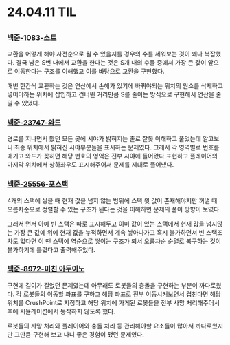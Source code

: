 # 24.04.11 TIL

##

### [백준-1083-소트](https://www.acmicpc.net/problem/1083)

교환을 어떻게 해야 사전순으로 될 수 있을지를 경우의 수를 세워보는 것이 꽤나 복잡했다. 결국 남은 S번 내에서 교환을 한다는 것은 S개 내의 수들 중에서 가장 큰 값이 앞으로 이동한다는 구조를 이해했고 이를 바탕으로 교환을 구현했다.

매번 한칸씩 교환하는 것은 연산에서 손해가 있기에 바꿔야되는 위치의 원소를 삭제하고 넣어야하는 위치에 삽입하고 건너뛴 거리만큼 S를 줄이는 방식으로 구현해서 연산을 줄일 수 있었다.

### [백준-23747-와드](https://www.acmicpc.net/problem/23747)

경로를 지나면서 봤던 모든 곳에 시야가 밝혀지는 줄로 잘못 이해하고 풀었는데 알고보니 최종 위치에서 밝혀진 시야부분들을 표시하는 문제였다. 그래서 각 영역별로 번호를 매기고 와드가 꽂히면 해당 번호의 영역은 전부 시야에 들어왔다 표현하고 플레이어의 마지막 위치에서 상하좌우도 표시해주어서 문제를 제대로 풀어냈다.

### [백준-25556-포스택](https://www.acmicpc.net/problem/25556)

4개의 스택에 쌓을 때 현재 값을 넘지 않는 범위에 스택 윗 값이 존재해야지만 꺼낼 때 오름차순으로 정렬할 수 있는 구조가 된다는 것을 이해하면 문제의 풀이 방향이 보였다.

그래서 먼저 아예 빈 스택은 따로 표시해두고 이미 값이 있는 스택에서 현재 값을 넘지않는 가장 큰 값에 위에 현재 값을 누적하면서 계속 쌓아나가고 혹시 불가하면서 빈 스택조차도 없다면 이 땐 스택에 역순으로 쌓이는 구조가 되서 오름차순 순열로 복구하는 것이 불가하기에 틀렸다고 출력해주었다.

### [백준-8972-미친 아두이노](https://www.acmicpc.net/problem/8972)

구현에 길이가 길었던 문제였는데 아무래도 로봇들의 충돌을 구현하는 부분이 까다로웠다. 각 로봇들의 이동할 좌표를 구하고 해당 좌표로 전부 이동시켜보면서 겹친다면 해당 위치를 CrushPoint로 지정하고 해당 위치에 가게된 로봇들을 전부 사망 처리해주어서 후에 시뮬레이션에서 동작하지 않도록 했다.

로봇들의 사망 처리와 플레이어와 충돌 처리 등 관리해야할 요소들이 많아서 까다로웠지만 그만큼 구현해 보고 나니 좋은 경험이 됐던 문제였다.
